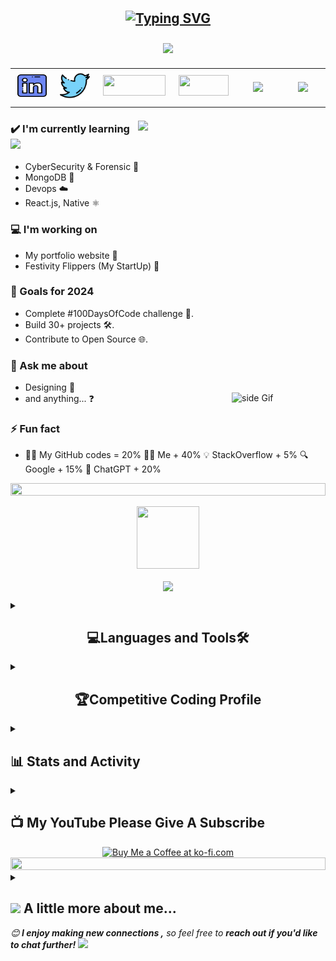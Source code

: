 <h2>
<!--     <p align="center">
<img src="https://readme-typing-svg.herokuapp.com?font=Kaushan+Script&size=40&duration=3500&pause=1000&color=447FF7&center=true&vCenter=true&width=700&height=55&lines=%F0%9F%85%B6%F0%9F%86%81%F0%9F%85%B4%F0%9F%85%B4%F0%9F%86%83%F0%9F%85%B8%F0%9F%85%BD%F0%9F%85%B6%F0%9F%86%82;Hey+It's+Het(Hunter)+Patel+%F0%9F%91%8B%F0%9F%8F%BC;I+Am+Currently+Pursuing+My+Bachelor's+%F0%9F%8E%93;Computer+Science+In+BCA;With+Specialization+In+%E2%9A%99%EF%B8%8F;Cyber+Security+%26+Cyber+Forensic;From+PU+Vadodara+%F0%9F%8F%AB;I+Am+a+Cloud+Enthusiast+%F0%9F%93%88;And+Currently+Learning;Business+Intelligence+Tools+%F0%9F%9B%A0%EF%B8%8F" alt="Het Patel" height="55" width="700">-->
<!--        <a href="https://git.io/typing-svg">
        <img src="https://readme-typing-svg.demolab.com?font=Fira+Code&weight=500&size=17&duration=1&pause=10000000000000&color=F73283&random=false&width=435&lines=%E0%AA%95%E0%AB%87%E0%AA%AE+%E0%AA%9B%E0%AB%8B%F0%9F%99%8F%2C+%E2%80%8B%E0%A4%A8%E0%A4%AE%E0%A4%B8%E0%A5%8D%E0%A4%A4%E0%A5%87+(Namaste)%F0%9F%99%8F%F0%9F%8F%BB%2C+I'm+Het+Patel!" align="center" alt="Typing SVG" /></a> -->
        
<!--💬TYPINGSVG -->
   <p align="center"> <a href="https://git.io/typing-svg"><img src="https://readme-typing-svg.demolab.com?font=Fira+Code&weight=500&size=17&duration=1&pause=10000000000000&color=f39c12&center=true&vCenter=true&random=false&width=435&lines=%E0%AA%95%E0%AB%87%E0%AA%AE+%E0%AA%9B%E0%AB%8B%F0%9F%99%8F%2C+%E2%80%8B%E0%A4%A8%E0%A4%AE%E0%A4%B8%E0%A5%8D%E0%A4%A4%E0%A5%87+(Namaste)%F0%9F%99%8F%F0%9F%8F%BB%2C+I'm+Het+Patel!"  alt="Typing SVG" align="center"  /></a>
<!--            <img src="https://github.com/Hunterdii/Hunterdii/blob/main/Images/butterfly.gif" width=15%><img src="https://github.com/Hunterdii/Hunterdii/blob/main/Images/dog.gif" width=8%>
<!--     <img src="https://media.giphy.com/media/12oufCB0MyZ1Go/giphy.gif" width="50">  -->
           
<!--💬GREETINGSTITLE / 🌐WEBSITE: https://github.com/denvercoder1/readme-typing-svg --> 
<p align="center">
  <a href="https://github.com/Hunterdii/readme-typing-svg">
    <img src="https://readme-typing-svg.demolab.com/?lines=Full-Stack%20Web%20And%20App%20Developer;Future%20Cyber%20Security%20Professional;3%2B%20Years%20of%20Learning%20Coding;Always%20Learning%20Great%20Things&font=Shantell+Sans&size=21%20Code&center=true&width=440&height=45&color=9b59b6 &vCenter=true&pause=1000&size=22" align="center" /></a>
</p>

<!--1abc9c,e74c3c,3498db,2ecc71,9b59b6,f39c12
      Certainly! Here are some additional unique and special color codes:
      1. #f1c40f - Goldenrod
      2. #3498db - Cerulean
      3. #e74c3c - Coral
      4. #9b59b6 - Lavender
      5. #34495e - Gunmetal
      6. #e74c3c - Crimson
      7. #1abc9c - Turquoise
      8. #f39c12 - Tangerine
      9. #8e44ad - Orchid
      10. #27ae60 - Emerald
      11. #e67e22 - Burnt Orange
      12. #d35400 - Pumpkin
      13. #27ae60 - Jade
      14. #8e44ad - Amethyst
      15. #16a085 - Teal
      16. #c0392b - Mahogany
      17. #2980b9 - Sapphire
      18. #d35400 - Terracotta
      19. #7f8c8d - Slate Gray
      20. #2c3e50 - Midnight Blue--!>
<!--<table width="120" align="center">
  <tr>
    <td align="center" width="60">
      <a href="https://twitter.com/HetPate94938685"><img src="https://cdn-icons-png.flaticon.com/512/1409/1409937.png" width="60"></a>
    </td>
    <td align="center" width="60">
      <a href="https://www.linkedin.com/in/het-patel-8b110525a/"><img src="https://cdn-icons-png.flaticon.com/512/1409/1409945.png" width="60"></a>
    </td>
    <td align="center" width="60">
      <a href="https://www.youtube.com/@alpharoman9602"><img src="https://github.com/Hunterdii/Hunterdii/blob/main/Images/youtube-icon.svg" width="60"></a>
    </td>
    <td align="center" width="60">
      <a href="https://discord.com/channels/1106636869795590254/1106636869795590257"><img src="https://github.com/Hunterdii/Hunterdii/blob/main/Images/discord-tile.svg" width="60"></a>
    </td>
    <td align="center" width="60">
      <a href="https://www.buymeacoffee.com/het81857"><img src="https://github.com/Hunterdii/Hunterdii/blob/main/Images/buymeacoffee-icon.svg" width="60"></a>
    </td>
  </tr>
</table>-->
  
 <!--🌐💬Social Media-->   
<table width="120" align="center">
  <tr>  
    <td align="center" width="60">
      <a href="https://www.linkedin.com/in/het-patel-8b110525a/"><img src="https://raw.githubusercontent.com/8bithemant/8bithemant/master/linkedin.png?raw=true" height="36" width="65"></a>
    </td>
    <td align="center" width="60">
      <a href="https://twitter.com/HetPate94938685"><img src="https://raw.githubusercontent.com/8bithemant/8bithemant/master/twitter.png?raw=true" width="60"></a>
    </td>
    <td align="center" width="60">
      <a href="https://www.youtube.com/@alpharoman9602"><img src="https://github.com/Hunterdii/Hunterdii/blob/main/Images/youtube-icon.png" height="33" width="100"></a>
    </td>
    <td align="center" width="60">
      <a href="https://discord.com/channels/1106636869795590254/1106636869795590257"><img src="https://user-images.githubusercontent.com/29790345/184599637-8ba21112-adc2-400a-8931-b071b74fb2a7.png?raw=true" height="33" width="80"></a>
    </td>
    <td align="center" width="60">
      <a href="mailto:het8185@gmail.com"><img src="https://user-images.githubusercontent.com/29790345/184528214-8f168ffd-5a4c-4d30-8d6b-917568924fbb.png?raw=true" width="80"></a>
    </td>
    <td align="center" width="60">
      <a href="https://bit.ly/het-temp-resume"><img src="https://user-images.githubusercontent.com/29790345/184600207-42a1a54e-9faa-40c8-b18e-f8230d0c6d7c.png?raw=true" width="60"></a>
    </td>
<!-- <td align="center" width="60">
      <a href="https://bit.ly/resume-het-temp"><img src="https://user-images.githubusercontent.com/29790345/184600207-42a1a54e-9faa-40c8-b18e-f8230d0c6d7c.png?raw=true" width="60"></a>
    </td> -->
  </tr>
</table>


</p></h2>
<!--💻Big SVG Coding-->
<img align='right' src="https://media.giphy.com/media/M9gbBd9nbDrOTu1Mqx/giphy.gif" width="300">

<!--💫 About Me-->
### ✔️ I'm currently learning <img src="https://media.giphy.com/media/WUlplcMpOCEmTGBtBW/giphy.gif" width="30"> 
- CyberSecurity & Forensic 🔐
- MongoDB 🍃
- Devops ☁️
- React.js, Native ⚛️

### 💻 I'm working on
- My portfolio website 💼
- Festivity Flippers (My StartUp) 🚀

### 🌱 Goals for 2024
- Complete #100DaysOfCode challenge 💯.
- Build 30+ projects 🛠️.
- Contribute to Open Source 🌐.

### 💭 Ask me about
- Designing 🎨
- and anything... ❓
<a href="https://buymeacoffee.com/het81857"> <img src="https://media3.giphy.com/media/ZEB6yFbLnhyQf7g3hn/giphy.gif" alt="side Gif" align="right" width="150" height="auto"/> </a>

### ⚡ Fun fact 
- 🐱‍💻 My GitHub codes = 20%  🙋‍♂️ Me + 40%  💡 StackOverflow + 5%  🔍 Google + 15%  🤖 ChatGPT + 20%

<!--📏LINE-->
<img src="https://i.imgur.com/dBaSKWF.gif" height="20" width="100%">

<!--🖼️OCTOCAT-->
<p align="center">
<img src="https://media.giphy.com/media/IP7sarl7C5lSFCw9rG/giphy.gif"  width="100px" height="100px"></p>

<!--🌯GITHUBTERMINALSTATS💻 / 🌐WEBSITE: https://github.com/Hunterdii/Github-profile-name-writer -->
<p align='center'>
  <img align="center" src="https://raw.githubusercontent.com/Hunterdii/Basic-LoginPage-FireBaseIN/master/github_stats.svg"
</p>


<!--<p align='center'>
  <img align="center" src="https://github.com/Hunterdii/Basic-LoginPage-FireBaseIN/blob/master/github_stats.svg"
</p>-->
        
<!--<details> 
  <summary><h2>🛠️ My Favorite Tools</h2></summary>
  <h3>👨‍💻 Programming and Markup Languages</h3>
  <p>
      <a href="#"><img alt="C" src="https://custom-icon-badges.demolab.com/badge/C-03599C.svg?logo=c-in-hexagon&logoColor=white"></a>
      <a href="#"><img alt="C++" src="https://custom-icon-badges.demolab.com/badge/C++-9C033A.svg?logo=cpp2&logoColor=white"></a>
      <a href="#"><img alt="C#" src="https://custom-icon-badges.demolab.com/badge/C%23-68217A.svg?logo=cs2&logoColor=white"></a>
      <a href="#"><img alt="CSS" src="https://img.shields.io/badge/CSS-1572B6.svg?logo=css3&logoColor=white"></a>
      <a href="#"><img alt="Google Apps Script" src="https://custom-icon-badges.demolab.com/badge/Google%20Apps%20Script-02569B.svg?logo=gs&logoColor=white"></a>
      <a href="#"><img alt="HTML" src="https://img.shields.io/badge/HTML-E34F26.svg?logo=html5&logoColor=white"></a>
      <a href="#"><img alt="Java" src="https://custom-icon-badges.demolab.com/badge/Java-007396.svg?logo=java&logoColor=white"></a>
      <a href="#"><img alt="JavaScript" src="https://img.shields.io/badge/JavaScript-F7DF1E.svg?logo=javascript&logoColor=black"></a>
      <a href="#"><img alt="Node.js" src="https://img.shields.io/badge/Node.js-43853D.svg?logo=node.js&logoColor=white"></a>
      <a href="#"><img alt="PHP" src="https://img.shields.io/badge/PHP-777BB4.svg?logo=php&logoColor=white"></a>
      <a href="#"><img alt="Python" src="https://img.shields.io/badge/Python-14354C.svg?logo=python&logoColor=white"></a>
      <a href="#"><img alt="R" src="https://img.shields.io/badge/R-276DC3.svg?logo=r&logoColor=white"></a>
      <a href="#"><img alt="Restructured Text" src="https://img.shields.io/badge/Restructured Text-3a4148.svg?logo=readthedocs&logoColor=white"></a>
      <a href="#"><img alt="SQL" src="https://custom-icon-badges.demolab.com/badge/SQL-025E8C.svg?logo=database&logoColor=white"></a>
      <a href="#"><img alt="TypeScript" src="https://img.shields.io/badge/TypeScript-007ACC.svg?logo=typescript&logoColor=white"></a>
  </p>
  <h3>🧰 Frameworks and Libraries</h3>
  <p>
  <a href="#"><img alt="Bootstrap" src="https://img.shields.io/badge/Bootstrap-7952B3.svg?logo=bootstrap&logoColor=white"></a>
  <a href="#"><img alt="Discord.py" src="https://custom-icon-badges.demolab.com/badge/Discord.py-0d1620.svg?logo=dpy"></a>
  <a href="#"><img alt="Flask" src="https://img.shields.io/badge/Flask-000000.svg?logo=flask&logoColor=white"></a>
  <a href="#"><img alt="GitHub Actions" src="https://img.shields.io/badge/GitHub%20Actions-2671E5.svg?logo=github%20actions&logoColor=white"></a>
  <a href="#"><img alt="Material Design" src="https://img.shields.io/badge/Material%20Design-0081CB.svg?logo=material-design&logoColor=white"></a>
  <a href="#"><img alt="NumPy" src="https://img.shields.io/badge/Numpy-013243.svg?logo=numpy&logoColor=white"></a>
  <a href="#"><img alt="Pandas" src="https://img.shields.io/badge/Pandas-150458.svg?logo=pandas&logoColor=white"></a>
  <a href="#"><img alt="PHPUnit" src="https://custom-icon-badges.demolab.com/badge/PHPUnit-366488.svg?logo=test-tube&logoColor=white"></a>
  <a href="#"><img alt="React" src="https://img.shields.io/badge/React-20232a.svg?logo=react&logoColor=%2361DAFB"></a>
  <a href="#"><img alt="TensorFlow" src="https://img.shields.io/badge/TensorFlow-FF6F00.svg?logo=TensorFlow&logoColor=white"></a>
  <a href="#"><img alt="Wordpress" src="https://img.shields.io/badge/Wordpress-21759B?logo=wordpress&logoColor=white"></a>
  <a href="#"><img alt="ASP (.Net)" src="https://img.shields.io/badge/ASP-5C2D91?logo=.net&logoColor=white"></a>
  </p>
  <h3>🗄️ Databases and Cloud Hosting</h3>

  <p>
  <a href="#"><img alt="MySQL" src="https://img.shields.io/badge/MySQL-00f.svg?logo=mysql&logoColor=white"></a>
  <a href="#"><img alt="MongoDB" src ="https://img.shields.io/badge/MongoDB-4ea94b.svg?logo=mongodb&logoColor=white"></a>
  <a href="#"><img alt="Oracle" src ="https://img.shields.io/badge/Oracle-F00000.svg?logo=oracle&logoColor=white"></a>
  <a href="#"><img alt="SQLite" src ="https://img.shields.io/badge/SQLite-07405e.svg?logo=sqlite&logoColor=white"></a>
  <a href="#"><img alt="Vercel" src="https://img.shields.io/badge/Vercel-000000.svg?logo=vercel&logoColor=white"></a>
  <a href="#"><img alt="GitHub Pages" src="https://img.shields.io/badge/GitHub%20Pages-327FC7.svg?logo=github&logoColor=white"></a>
  </p>
  <h3>💻 Software and Tools</h3>
  <p>
      <a href="#"><img alt="Adobe" src="https://img.shields.io/badge/Adobe-FF0000.svg?logo=adobe&logoColor=white"></a>
      <a href="#"><img alt="Android" src="https://img.shields.io/badge/Android-3DDC84?logo=android&logoColor=white"></a>
      <a href="#"><img alt="Android Studio" src="https://img.shields.io/badge/Android%20Studio-008678.svg?logo=android-studio&logoColor=white"></a>
      <a href="#"><img alt="Brave" src="https://img.shields.io/badge/-Brave-FB542B?logo=brave&logoColor=white"></a>
      <a href="#"><img alt="Discord" src="https://img.shields.io/badge/-Discord-5865F2.svg?logo=discord&logoColor=white"></a>
      <a href="#"><img alt="Git" src="https://img.shields.io/badge/Git-F05033.svg?logo=git&logoColor=white"></a>
      <a href="#"><img alt="GitHub Desktop" src="https://img.shields.io/badge/GitHub%20Desktop-8034A9.svg?logo=github&logoColor=white"></a>
      <a href="#"><img alt="Google Sheets" src="https://img.shields.io/badge/Sheets-34A853.svg?logo=google%20sheets&logoColor=white"></a>
      <a href="#"><img alt="Jupyter" src="https://img.shields.io/badge/Jupyter-F37626.svg?logo=Jupyter&logoColor=white"></a>
      <a href="#"><img alt="Stack Overflow" src="https://img.shields.io/badge/-Stack%20Overflow-FE7A16?logo=stack-overflow&logoColor=white"></a>
      <a href="#"><img alt="Visual Studio Code" src="https://img.shields.io/badge/Visual%20Studio%20Code-0078d7.svg?logo=visual-studio-code&logoColor=white"></a>
      <a href="#"><img alt="OBS Studio" src="https://img.shields.io/badge/-OBS-302E31?logo=obs-studio&logoColor=white"></a>
      </p>
</details>!-->
<!--💻Languages and Tools🛠️-->
<details>
<summary><h2 align='center'>💻Languages and Tools🛠️</h2></summary>
<table width="100">
    <h3>👨‍💻 Programming and Markup Languages</h3
<tr>
    <td align='center' width="190">
        <img src="https://www.vectorlogo.zone/logos/php/php-ar21.svg">
    </td>
    <td align='center' width="190">
        <img src="https://www.vectorlogo.zone/logos/python/python-ar21.svg">
    </td>
    <td align='center' width="190">
        <img src="https://www.vectorlogo.zone/logos/java/java-ar21.svg">
    </td>
    <td align='center' width="190">
            <img src="https://cdn.jsdelivr.net/gh/devicons/devicon/icons/javascript/javascript-original.svg" width="60"/>
    </td>
    <td align='center' width="190">
            <img src="https://cdn.jsdelivr.net/gh/devicons/devicon/icons/cplusplus/cplusplus-original.svg" width="60"/>
    </td>
</tr>
    <tr>
      <td align='center' width="190">
            <img src="https://www.vectorlogo.zone/logos/typescriptlang/typescriptlang-icon.svg" width="60"/>
    </td>
        <td align='center' width="190">
            <img src="https://github.com/devicons/devicon/blob/v2.16.0/icons/c/c-original.svg" width="60"/>
    </td>
        <td align='center' width="190">
            <img src="https://www.vectorlogo.zone/logos/w3_html5/w3_html5-ar21.svg" width="120"/>
    </td>
        <td align='center' width="190">
            <img src="https://www.vectorlogo.zone/logos/w3_css/w3_css-ar21.svg" width="120"/>
    </td>
        <td align='center' width="190">
            <img src="https://www.vectorlogo.zone/logos/rust-lang/rust-lang-icon.svg" width="60"/>
    </td>
    </tr>
</table>
<table width="100">
    <h3>🗄️ Databases and Cloud Hosting</h3>
<tr>
    <td align='center' width="190">
            <img src="https://www.vectorlogo.zone/logos/mysql/mysql-ar21.svg" width="120"/>
    </td>
    <td align='center' width="190">
            <img src="https://www.vectorlogo.zone/logos/mongodb/mongodb-ar21.svg" width="120"/>
    </td>
     <td align='center' width="190">
        <img src="https://www.vectorlogo.zone/logos/oracle/oracle-ar21.svg" width="120">
    </td>
    <td align='center' width="190">
        <img src="https://www.vectorlogo.zone/logos/sqlite/sqlite-ar21.svg" width="120">
    </td>
    <td align='center' width="190">
            <img src="https://www.vectorlogo.zone/logos/github/github-ar21.svg" width="120"/>
    </td>
</tr>
</table>
<table width="100">
    <h3>💻 Software and Tools</h3>
<tr>
    <td align='center' width="190">
        <img src="https://www.vectorlogo.zone/logos/visualstudio_code/visualstudio_code-ar21.svg" width="120">
    </td>
    <td align='center' width="190">
        <img src="https://github.com/devicons/devicon/blob/v2.16.0/icons/visualstudio/visualstudio-original-wordmark.svg" width="60">
    </td>
    <td align='center' width="190">
        <img src="https://www.vectorlogo.zone/logos/git-scm/git-scm-ar21.svg" width="120">
    </td>
    <td align='center' width="190">
        <img src="https://www.vectorlogo.zone/logos/firebase/firebase-ar21.svg" width="120">
    </td>
    <td align='center' width="190">
        <img src="https://github.com/devicons/devicon/blob/v2.16.0/icons/androidstudio/androidstudio-original-wordmark.svg" width="60">
    </td>
<tr> 
    <td align='center' width="190">
        <img src="https://www.vectorlogo.zone/logos/linux/linux-ar21.svg" width="120">
    </td>
    <td align='center' width="190">
        <img src="https://www.vectorlogo.zone/logos/google_cloud/google_cloud-ar21.svg" width="120">
    </td>
    <td align='center' width="190">
        <img src="https://www.vectorlogo.zone/logos/stackoverflow/stackoverflow-ar21.svg" width="120">
    </td>
    <td align='center' width="190">
        <img src="https://www.vectorlogo.zone/logos/jupyter/jupyter-ar21.svg" width="120">
    </td>
    <td align='center' width="190">
        <img src="https://www.vectorlogo.zone/logos/google_bigquery/google_bigquery-ar21.svg" width="120">
    </td>
    </tr>
    </tr>
</table>
    <table width="100">
    <h3>🧰 Frameworks and Libraries</h3>
    <tr>
    <td align='center' width="190">
        <img src="https://www.vectorlogo.zone/logos/numpy/numpy-ar21.svg">
    </td>
    <td align='center' width="190">
        <img src="https://www.vectorlogo.zone/logos/nodejs/nodejs-ar21.svg">
    </td>
    <td align='center' width="190">
        <img src="https://www.vectorlogo.zone/logos/reactjs/reactjs-ar21.svg">
    </td>
    <td align='center' width="190">
        <img src="https://www.vectorlogo.zone/logos/tensorflow/tensorflow-ar21.svg">
    </td>
    <td align='center' width="190">
        <img src="https://www.vectorlogo.zone/logos/tailwindcss/tailwindcss-ar21.svg">
    </td>
</tr>
</table>
</details>
<details>
<!--🏆Competitive Coding Profile-->
<summary><h2 align='center'>🏆Competitive Coding Profile</h2></summary>
    
[![Hackerrank](https://img.shields.io/badge/-hackerrank-7cfc00?style=flat&labelColor=7cfc00&logo=hackerrank&logoColor=white)](https://www.hackerrank.com/profile/hunterdii9879)
[![GeeksForGeeks](https://img.shields.io/badge/geeksforfeeks-hunterdxwfu-green)](https://auth.geeksforgeeks.org/user/hunterdxwfu)	
[![LeetCode](https://img.shields.io/badge/-LeetCode-ff8c00?style=flat&labelColor=ff8c00&logo=LeetCode&logoColor=white)](https://leetcode.com/hunterdii9879/)
[![TryHackMe](https://img.shields.io/badge/-TryHackMe-2ecc71?style=flat&labelColor=000000&logo=TryHackMe&logoColor=red)](https://tryhackme.com/p/Hunterdii)

</details>

<details> 
  <summary><h2>📊 Stats and Activity</h2></summary>
<!--📊💬STATTITLE / 🌐WEBSITE: https://textanim.com/ -->
<!-- <p align="center">
<img src="https://i.imgur.com/YCw47Dm.gif">
 -->
  <h3>💻 GitHub Profile Stats</h3> 
<!--<table border="0" align="center">-->
<table width="100">
<tr border="0">
      <td align='center' width="510">
  
<!--🔝 Rank Gitthub Appearance-->
  <img  align="center"  src="https://github-readme-stats.vercel.app/api?username=Hunterdii&theme=github_dark&rank_icon=github&show_icons=true&count_private=true&hide_border=true" />
  <br>

<!--📏LINE-->
<!--<img src="https://www.animatedimages.org/data/media/562/animated-line-image-0447.gif" height="1" width="100%">-->
<img src="https://user-images.githubusercontent.com/73097560/115834477-dbab4500-a447-11eb-908a-139a6edaec5c.gif"> 

  </br>
  <!--🏆 GitHub Streak-->
  <img  alt="Mark streak" src="https://github-readme-streak-stats.herokuapp.com/?user=Hunterdii&theme=github-dark-blue&hide_border=true" />
  
</td>

<td align='center' width="510">
<!--📙 Languages-->
  <img  align="center"  src="https://github-readme-stats.vercel.app/api/top-langs/?username=Hunterdii&theme=github_dark&hide_border=true&no-bg=true&no-frame=true&langs_count=8"/>
  </td>
</tr>
</table>


<b>Note:</b>Top languages only hint at the colorful palette of coding languages I've explored. Yet, they're like a trailer to an epic movie, teasing the excitement of what lies beneath the surface. Dive deeper, and you'll discover the mastery and artistry I bring to each line of code, painting vibrant solutions with finesse. 
<!--📈ACTIVITYGRAPH -->
<h3>📈 Activity Graph </h3>
<!--👀VIEWS / 🌐WEBSITE: https://github.com/antonkomarev/github-profile-views-counter -->
<!--<p align="center">
<img src="https://komarev.com/ghpvc/?username=Hunterdii&color=0E9C47&style=for-the-badge">-->

<table width="100">
        <tr border="0">
      <td align='center' width="1010">
  <img  align="center"  src="https://github-readme-activity-graph.vercel.app/graph/?username=Hunterdii&theme=github-dark&hide_border=true" img alt="Hunterdii's Activity Graph"/>
</td>
</tr>
</table>
<!--🏗️ Contributions (3D View)-->
<h3>🏗️ Contributions (3D View) </h3> 
<div align="center">
        
![3D-Graph-Contribution](https://raw.githubusercontent.com/Hunterdii/Hunterdii/main/profile-3d-contrib/profile-night-green.svg)
</div>

<!--<div align=center>
  <h3><b>📍 Profile Visitor Count</b></h3>
</div>

<p align="center" >   
  <img src="https://profile-counter.glitch.me/Hunterdii/count.svg" />  
</p>-->

<!--   <h3>🔥 Streak Stats</h3>
  <!-- GitHub Readme Streak Stats - https://github.com/Hunterdii/github-readme-streak-stats -->
<!--   <p>
    <a href="<a href="https://git.io/streak-stats"">
      <!-- Use https://streak-stats.demolab.com or self-host with your own Vercel app - visit https://git.io/streak-stats for instructions -->
<!--       <img title="🔥 Get streak stats for your profile at git.io/streak-stats" alt="GitHub Streak" src="https://github-readme-streak-stats-vert-eta.vercel.app?user=Hunterdii&theme=github-dark-blue&card_width=450"/>
  <h3>💻 GitHub Profile Stats</h3> --> 
  <!-- https://github.com/Hunterdii/github-readme-stats -->
<!--   <a href="https://github.com/Hunterdii/github-readme-stats"><img alt="readme stats" src="https://github-readme-stats.vercel.app/api?username=Hunterdii&count_private=true&show_icons=true&theme=github_dark&rank_icon=github&border_radius=10" height="192px"/></a>
  <a href="https://github.com/Hunterdii/github-readme-stats"><img alt="top langs" src="https://github-readme-stats-salesp07.vercel.app/api/top-langs/?username=Hunterdii&hide=HTML&langs_count=8&layout=compact&theme=github_dark&border_radius=10&size_weight=0.5&count_weight=0.5&exclude_repo=github-readme-stats" height="192px"/></a>
  --> 


<!--## 🏆 GitHub Trophies
![](https://github-profile-trophy.vercel.app/?username=Hunterdii&theme=darkhub&no-frame=false&no-bg=false&margin-w=4)


<p align="left"> <img src="https://komarev.com/ghpvc/?username=Hunterdii&label=Profile%20views&color=0e75b6&style=flat" alt="" /> </p>!-->



<!--🏆TROPHY / 🌐WEBSITE: https://github.com/ryo-ma/github-profile-trophy 
<div align="center">
<img src="https://github-profile-trophy.vercel.app/?username=Hunterdii&theme=matrix&no-bg=true&no-frame=true&row=1&column=4&title=MultiLanguage,Commits,Followers,PullRequest">
 </div>
 
<div align="center">
<img src="https://github-profile-trophy.vercel.app/?username=Hunterdii&theme=matrix&no-bg=true&no-frame=true&row=1&column=4&title=Repositories,Issues,Organizations,Stars">
 </div>-->

<!--<div align=center>
  <h3><b>📍 Profile Visitor Count</b></h3>
</div>

<p align="center" >   
  <img src="https://profile-counter.glitch.me/Hunterdii/count.svg" />  
</p>-->


</details>
<details> 
  <summary><h2>📺 My YouTube Please Give A Subscribe</h2></summary>
   <h3> 😎 <em> I Will Make Sure To Do Entertain With My Content </em> 🤪 </h3>  
<a href="https://www.youtube.com/@alpharoman9602?sub_confirmation=1">
<img src="https://custom-icon-badges.demolab.com/badge/-Subscribe-red?style=for-the-badge&logo=video&logoColor=white" align="center" /></a>
<!--Quotes!--> 
<div align="center">
        
![Quotes](https://quotes-github-readme.vercel.app/api?type=horizontal&theme=radical)
</div> 
 <!-- <div>
 <!--🃏MEMEPHOTOS / 🌐WEBSITE: https://github.com/trinib/random-memer -->
<!--<p align="center">
<img src="https://memer-dx9lqo667-trinib.vercel.app/" width="330px"/>
</div> -->
<!--🖼️⭐🔱STARRED/FORK-->
<!--<h4 align="center">
<div align="center">
<table>
  <tr>
    <td><p align="center"><a href="https://github.com/Hunterdii?tab=stars"><b>MY STARRED REPOS <br>AND TOPICS 🌟</b></a>
    <td><p align="center"><a href="https://github.com/Hunterdii/Hunterdii/edit/main/README.md"><b>FORK PROFILE WITH <br>EASY EDITING 🔱</b></a>
  </tr>
</table></h4>
 </div>-->
 <!--💵 buymeacoffee-->
</details>
<div align="center">
  <a href='https://www.buymeacoffee.com/het81857' target='_blank'>
    <img height='64' style='border:0px;height:64px;' src='https://cdn.buymeacoffee.com/buttons/v2/default-red.png?v=3' border='0' alt='Buy Me a Coffee at ko-fi.com' />
  </a>
</div>

<!--https://storage.ko-fi.com/cdn/kofi1.png!-->
<!--📏LINE-->
<img src="https://i.imgur.com/dBaSKWF.gif" height="20" width="100%">
        
<details> <summary><h2><img src="https://media.giphy.com/media/VgCDAzcKvsR6OM0uWg/giphy.gif" width="50"> 
A little more about me...</h2></summary>
    
```javascriptclass ReadMe:
    def __init__(self):
        self.name = 'Patel HetKumar SandipBhai'
        self.education = {'programming': 'Full Stack Software Development', 'art': ['Singing', 'Art and Design', 'Gaming']}
        self.employment = {'developer': ['company', 'city'], 'designer': ['RR Cables', 'CodeSoft', 'Oasis InfoByte',]}
        self.current_year = 2024
    def doing(self, now):
        if now < self.current_year:
            return f"I was a design with {self.employment['developer'][0]} in {self.employment['developer'][1]}"
        elif now == self.current_year:
            return f"I am currently learning {self.education['programming']} at Parul Institute"
        elif now > self.current_year:
            return f"I am eager to collaborate with {self.employment['developer'][0]} on Android and web development"
        else:
            return "### Hi there 👋"
    def collaborate(self, role, organization, location):
        self.employment[role] = [organization, location]
    pronouns = "He | Him"
    code = ["Javascript🚀", "C🅒", "Python🐍", "Java☕", "Php🐘", "C#(.Net🎯)"]
    askMeAbout = ["web dev🌐", "Foody🍔", "app dev📱", "Singing🎤", "Drawing✏️"]
    technologies = {'mobileApp': ["Android App📱", "Flutter🚀"], 'frontEnd': {'js': ["React⚛️"], 'css': ["Tailwind🌪️", "bootstrap🅱️"]}, 'backEnd': {'php': ["php🐘", "c#🎯"], 'python': ["flask🍶"]}, 'devOps': ["Google Cloud☁️", "Docker🐳", "AWS🌩️"], 'databases': ["mongoDB🍃", "MySql🐬", "Oracle🛢️"], 'misc': ["Firebase🔥", "sqlite📦"]}
    architecture = ["Serverless Architecture", "Progressive web applications", "Single page applications"]
    currentProject = "I am developing Android Application Named: FestivityFlippers"
    funFact = "There are two ways to write error-free programs; only the third one works"

me = ReadMe()
```
<!--📏LINE-->
<img src="https://i.imgur.com/dBaSKWF.gif" height="20" width="100%">

</details>


<!--🐍💬SNAKETITLE / 🌐WEBSITE: https://textanim.com/ -->
<!--<p align="center">
<img src="https://i.imgur.com/x1KbuCq.gif" width="500">
<h2>🍴🐍 Snake eating my Contributions 🐍🍴</h2>--!>


<!--🐍📈SNAKEGRAPH / 🌐WEBSITE: https://github.com/Platane/snk & https://github.com/ironmaniiith/Github-profile-name-writer -->
  <!--🐍💬SNAKETITLE / 🌐WEBSITE: https://textanim.com/ -->
<!--<p align="center">
<img src="https://i.imgur.com/x1KbuCq.gif">

<img src="https://raw.githubusercontent.com/Hunterdii/Hunterdii/output/github-contribution-grid-snake.svg" width="100%">
--!>

 <em> 😊<b>  I enjoy making new connections ,</b> so feel free to <b>reach out if you'd like to chat further!</b> <img src="https://media.giphy.com/media/LnQjpWaON8nhr21vNW/giphy.gif" width="60"></em>

<!--START_SECTION:waka-->
<!--**I'm An Early & An Late Owl As Per The Kick I Get From...​🌓​🐤🦉​🌇​🌃​** 
```text
🌞 Morning                     95 commits     ███████░░░░░░░░░░░░░░░░░░   30.55% 
🌆 Daytime                     78 commits     ██████░░░░░░░░░░░░░░░░░░░   25.08% 
🌃 Evening                    112 commits     █████████░░░░░░░░░░░░░░░░   36.01% 
🌙 Night                       36 commits     ██████░░░░░░░░░░░░░░░░░░░   18.36%

```--!>
<!-- <!--🎨THEMEMODE / 🌐WEBSITE: https://fancytext.blogspot.com/ -->
<!-- <h4 align="left">
</h4>
 
<!--╔═&nbsp;&nbsp;👀 𝕐&nbsp;𝕆&nbsp;𝕌&nbsp;ℝ&nbsp;&nbsp;𝕋&nbsp;ℍ&nbsp;𝔼&nbsp;𝕄&nbsp;𝔼&nbsp;&nbsp;𝕄&nbsp;𝕆&nbsp;𝔻&nbsp;𝔼 👀
<h4>
<h4 align="left">  
 
╚═════ &nbsp;𝐈𝐓'𝐒 [𝐃𝐀𝐑𝐊⚫](https://github.com/settings/appearance#gh-dark-mode-only)[𝐁𝐑𝐈𝐆𝐇𝐓⚪](https://github.com/settings/appearance#gh-light-mode-only) 𝐈𝐍 𝐇𝐄𝐑𝐄...
<h4>

<!--🪳ROACH&🕷️SPIDER--> 
<!--<p align="left">
<img src="https://media.giphy.com/media/2fC8cduAc35UIAxHDE/giphy.gif" width="150">&nbsp;&nbsp;&nbsp;&nbsp;&nbsp;&nbsp;&nbsp;&nbsp;&nbsp;&nbsp;&nbsp;&nbsp;&nbsp;&nbsp;&nbsp;&nbsp;&nbsp;&nbsp;&nbsp;&nbsp;&nbsp;&nbsp;&nbsp;&nbsp;&nbsp;&nbsp;&nbsp;&nbsp;&nbsp;&nbsp;&nbsp;&nbsp;&nbsp;&nbsp;&nbsp;&nbsp;&nbsp;&nbsp;&nbsp;&nbsp;&nbsp;&nbsp;&nbsp;&nbsp;&nbsp;&nbsp;&nbsp;&nbsp;&nbsp;&nbsp;&nbsp;&nbsp;&nbsp;&nbsp;&nbsp;&nbsp;&nbsp;&nbsp;&nbsp;&nbsp;&nbsp;&nbsp;&nbsp;&nbsp;&nbsp;&nbsp;&nbsp;&nbsp;&nbsp;&nbsp;&nbsp;&nbsp;&nbsp;&nbsp;&nbsp;&nbsp;&nbsp;&nbsp;&nbsp;&nbsp;&nbsp;&nbsp;&nbsp;&nbsp;&nbsp;&nbsp;&nbsp;&nbsp;&nbsp;&nbsp;&nbsp;&nbsp;&nbsp;&nbsp;&nbsp;&nbsp;&nbsp;&nbsp;&nbsp;&nbsp;&nbsp;&nbsp;&nbsp;&nbsp;&nbsp;&nbsp;&nbsp;&nbsp;&nbsp;&nbsp;&nbsp;&nbsp;<img src="https://c.tenor.com/3dgbcMt6Kx4AAAAi/spider-insect.gif" width="40">
 

<!--🪳ROACH&🕷️SPIDER--> 
<!--<p align="left">
<img src="https://media.giphy.com/media/2fC8cduAc35UIAxHDE/giphy.gif" width="150">&nbsp;&nbsp;&nbsp;&nbsp;&nbsp;&nbsp;&nbsp;&nbsp;&nbsp;&nbsp;&nbsp;&nbsp;&nbsp;&nbsp;&nbsp;&nbsp;&nbsp;&nbsp;&nbsp;&nbsp;&nbsp;&nbsp;&nbsp;&nbsp;&nbsp;&nbsp;&nbsp;&nbsp;&nbsp;&nbsp;&nbsp;&nbsp;&nbsp;&nbsp;&nbsp;&nbsp;&nbsp;&nbsp;&nbsp;&nbsp;&nbsp;&nbsp;&nbsp;&nbsp;&nbsp;&nbsp;&nbsp;&nbsp;&nbsp;&nbsp;&nbsp;&nbsp;&nbsp;&nbsp;&nbsp;&nbsp;&nbsp;&nbsp;&nbsp;&nbsp;&nbsp;&nbsp;&nbsp;&nbsp;&nbsp;&nbsp;&nbsp;&nbsp;&nbsp;&nbsp;&nbsp;&nbsp;&nbsp;&nbsp;&nbsp;&nbsp;&nbsp;&nbsp;&nbsp;&nbsp;&nbsp;&nbsp;&nbsp;&nbsp;&nbsp;&nbsp;&nbsp;&nbsp;&nbsp;&nbsp;&nbsp;&nbsp;&nbsp;&nbsp;&nbsp;&nbsp;&nbsp;&nbsp;&nbsp;&nbsp;&nbsp;&nbsp;&nbsp;&nbsp;&nbsp;&nbsp;&nbsp;&nbsp;&nbsp;&nbsp;&nbsp;&nbsp;<img src="https://c.tenor.com/3dgbcMt6Kx4AAAAi/spider-insect.gif" width="40">
 
<!--🦶FOOTER--> 
<!--<img src="https://raw.githubusercontent.com/trinib/trinib/82213791fa9ff58d3ca768ddd6de2489ec23ffca/images/footer.svg" width="100%">
 -->

